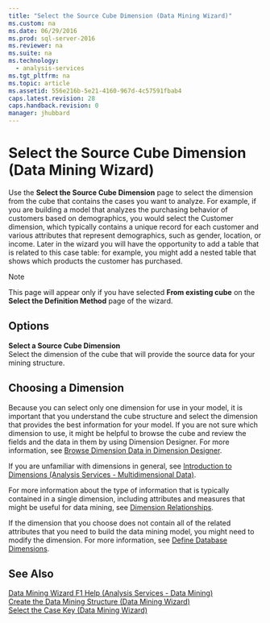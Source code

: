```yaml
---
title: "Select the Source Cube Dimension (Data Mining Wizard)"
ms.custom: na
ms.date: 06/29/2016
ms.prod: sql-server-2016
ms.reviewer: na
ms.suite: na
ms.technology: 
  - analysis-services
ms.tgt_pltfrm: na
ms.topic: article
ms.assetid: 556e216b-5e21-4160-967d-4c57591fbab4
caps.latest.revision: 28
caps.handback.revision: 0
manager: jhubbard
---
```

# Select the Source Cube Dimension (Data Mining Wizard)
Use the **Select the Source Cube Dimension** page to select the dimension from the cube that contains the cases you want to analyze. For example, if you are building a model that analyzes the purchasing behavior of customers based on demographics, you would select the Customer dimension, which typically contains a unique record for each customer and various attributes that represent demographics, such as gender, location, or income. Later in the wizard you will have the opportunity to add a table that is related to this case table: for example, you might add a nested table that shows which products the customer has purchased.  
  
> [!NOTE]  
>  This page will appear only if you have selected **From existing cube** on the **Select the Definition Method** page of the wizard.  
  
## Options  
 **Select a Source Cube Dimension**  
 Select the dimension of the cube that will provide the source data for your mining structure.  
  
## Choosing a Dimension  
 Because you can select only one dimension for use in your model, it is important that you understand the cube structure and select the dimension that provides the best information for your model. If you are not sure which dimension to use, it might be helpful to browse the cube and review the fields and the data in them by using Dimension Designer. For more information, see [Browse Dimension Data in Dimension Designer](../../Topics/TopicNameNotContainA/Browse-Dimension-Data-in-Dimension-Designer.md).  
  
 If you are unfamiliar with dimensions in general, see [Introduction to Dimensions (Analysis Services - Multidimensional Data)](assetId:///ab170fdd-4144-42db-9497-690b9189fc25).  
  
 For more information about the type of information that is typically contained in a single dimension, including attributes and measures that might be useful for data mining, see [Dimension Relationships](assetId:///de54c059-cb0f-4f66-bd70-8605af05ec4f).  
  
 If the dimension that you choose does not contain all of the related attributes that you need to build the data mining model, you might need to modify the dimension. For more information, see [Define Database Dimensions](../../Topics/TopicNameNotContainA/Define-Database-Dimensions.md).  
  
## See Also  
 [Data Mining Wizard F1 Help (Analysis Services - Data Mining)](../../Topics/TopicNameNotContainA/Data-Mining-Wizard-F1-Help--Analysis-Services---Data-Mining-.md)   
 [Create the Data Mining Structure (Data Mining Wizard)](../../Topics/TopicNameNotContainA/Create-the-Data-Mining-Structure--Data-Mining-Wizard-.md)   
 [Select the Case Key (Data Mining Wizard)](../../Topics/TopicNameNotContainA/Select-the-Case-Key--Data-Mining-Wizard-.md)